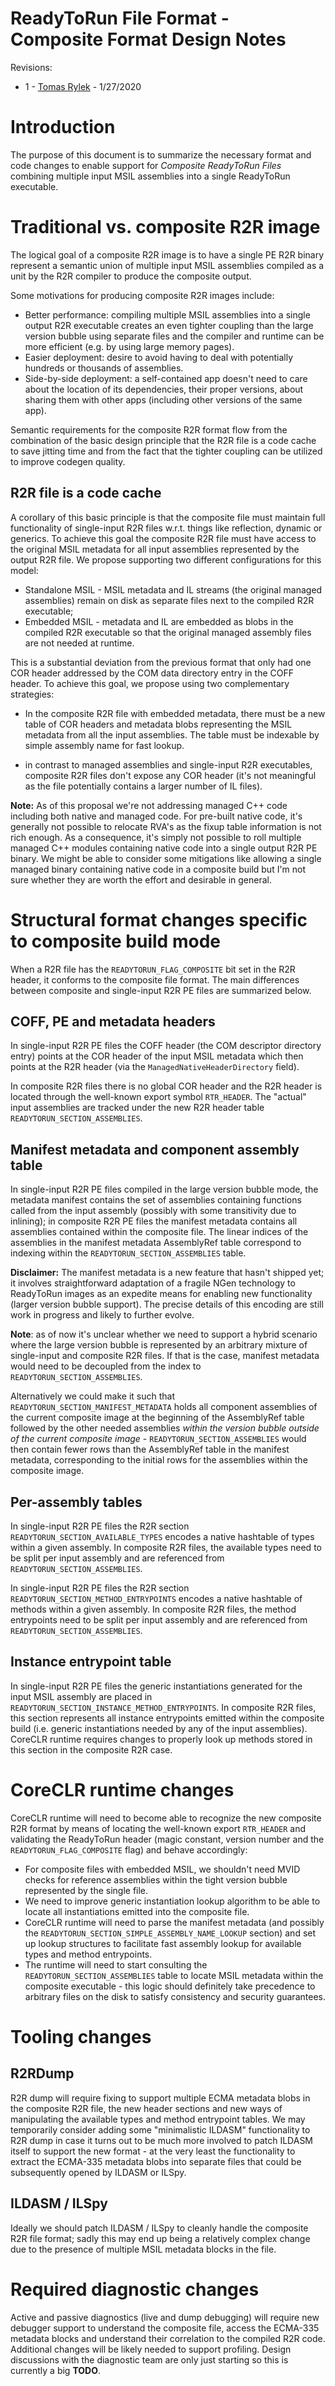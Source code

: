 ReadyToRun File Format - Composite Format Design Notes
======================================================

Revisions:
* 1 - [Tomas Rylek](https://github.com/trylek) - 1/27/2020

# Introduction

The purpose of this document is to summarize the necessary format and code changes to enable
support for *Composite ReadyToRun Files* combining multiple input MSIL assemblies into a single
ReadyToRun executable.

# Traditional vs. composite R2R image

The logical goal of a composite R2R image is to have a single PE R2R binary represent a semantic
union of multiple input MSIL assemblies compiled as a unit by the R2R compiler to produce the
composite output.

Some motivations for producing composite R2R images include:

* Better performance: compiling multiple MSIL assemblies into a single output R2R executable
  creates an even tighter coupling than the large version bubble using separate files and the
  compiler and runtime can be more efficient (e.g. by using large memory pages).
* Easier deployment: desire to avoid having to deal with potentially hundreds or thousands of
  assemblies.
* Side-by-side deployment: a self-contained app doesn't need to care about the location of its
  dependencies, their proper versions, about sharing them with other apps (including other
  versions of the same app).

Semantic requirements for the composite R2R format flow from the combination of the basic design
principle that the R2R file is a code cache to save jitting time and from the fact that the
tighter coupling can be utilized to improve codegen quality.

## R2R file is a code cache

A corollary of this basic principle is that the composite file must maintain full functionality
of single-input R2R files w.r.t. things like reflection, dynamic or generics. To achieve this
goal the composite R2R file must have access to the original MSIL metadata for all input
assemblies represented by the output R2R file. We propose supporting two different configurations
for this model:

* Standalone MSIL - MSIL metadata and IL streams (the original managed assemblies) remain on
disk as separate files next to the compiled R2R executable;
* Embedded MSIL - metadata and IL are embedded as blobs in the compiled R2R executable so that
the original managed assembly files are not needed at runtime.

This is a substantial deviation from the previous format that only had one COR header
addressed by the COM data directory entry in the COFF header. To achieve this goal,
we propose using two complementary strategies:

* In the composite R2R file with embedded metadata, there must be a new table of COR headers
and metadata blobs representing the MSIL metadata from all the input assemblies. The table
must be indexable by simple assembly name for fast lookup.

* in contrast to managed assemblies and single-input R2R executables, composite R2R files
  don't expose any COR header (it's not meaningful as the file potentially contains a larger
  number of IL files).

**Note:** As of this proposal we're not addressing managed C++ code including both native and
managed code. For pre-built native code, it's generally not possible to relocate RVA's as the
fixup table information is not rich enough. As a consequence, it's simply not possible to roll
multiple managed C++ modules containing native code into a single output R2R PE binary. We might
be able to consider some mitigations like allowing a single managed binary containing native
code in a composite build but I'm not sure whether they are worth the effort and desirable
in general.

# Structural format changes specific to composite build mode

When a R2R file has the `READYTORUN_FLAG_COMPOSITE` bit set in the R2R header, it conforms to
the composite file format. The main differences between composite and single-input R2R PE files
are summarized below.

## COFF, PE and metadata headers

In single-input R2R PE files the COFF header (the COM descriptor directory entry) points at the
COR header of the input MSIL metadata which then points at the R2R header (via the
`ManagedNativeHeaderDirectory` field).

In composite R2R files there is no global COR header and the R2R header is located through the
well-known export symbol `RTR_HEADER`. The "actual" input assemblies are tracked under the new
R2R header table `READYTORUN_SECTION_ASSEMBLIES`.

## Manifest metadata and component assembly table

In single-input R2R PE files compiled in the large version bubble mode, the metadata manifest
contains the set of assemblies containing functions called from the input assembly (possibly
with some transitivity due to inlining); in composite R2R PE files the manifest metadata
contains all assemblies contained within the composite file. The linear indices of the
assemblies in the manifest metadata AssemblyRef table correspond to indexing within the
`READYTORUN_SECTION_ASSEMBLIES` table.

**Disclaimer:** The manifest metadata is a new feature that hasn't shipped yet; it involves
straightforward adaptation of a fragile NGen technology to ReadyToRun images as an expedite
means for enabling new functionality (larger version bubble support). The precise details of
this encoding are still work in progress and likely to further evolve.

**Note**: as of now it's unclear whether we need to support a hybrid scenario where the large
version bubble is represented by an arbitrary mixture of single-input and composite R2R files.
If that is the case, manifest metadata would need to be decoupled from the index to
`READYTORUN_SECTION_ASSEMBLIES`.

Alternatively we could make it such that `READYTORUN_SECTION_MANIFEST_METADATA` holds all
component assemblies of the current composite image at the beginning of the AssemblyRef table
followed by the other needed assemblies *within the version bubble outside of the current
composite image* - `READYTORUN_SECTION_ASSEMBLIES` would then contain fewer rows than the
AssemblyRef table in the manifest metadata, corresponding to the initial rows for the
assemblies within the composite image.

## Per-assembly tables

In single-input R2R PE files the R2R section `READYTORUN_SECTION_AVAILABLE_TYPES` encodes
a native hashtable of types within a given assembly. In composite R2R files, the available
types need to be split per input assembly and are referenced from `READYTORUN_SECTION_ASSEMBLIES`.

In single-input R2R PE files the R2R section `READYTORUN_SECTION_METHOD_ENTRYPOINTS` encodes
a native hashtable of methods within a given assembly. In composite R2R files, the method
entrypoints need to be split per input assembly and are referenced from
`READYTORUN_SECTION_ASSEMBLIES`.

## Instance entrypoint table

In single-input R2R PE files the  generic instantiations generated for the input MSIL assembly
are placed in `READYTORUN_SECTION_INSTANCE_METHOD_ENTRYPOINTS`. In composite R2R files, this
section represents all instance entrypoints emitted within the composite build (i.e. generic
instantiations needed by any of the input assemblies). CoreCLR runtime requires changes to
properly look up methods stored in this section in the composite R2R case.

# CoreCLR runtime changes

CoreCLR runtime will need to become able to recognize the new composite R2R format by means
of locating the well-known export `RTR_HEADER` and validating the ReadyToRun header (magic
constant, version number and the `READYTORUN_FLAG_COMPOSITE` flag) and behave accordingly:

* For composite files with embedded MSIL, we shouldn't need MVID checks for reference
  assemblies within the tight version bubble represented by the single file.
* We need to improve generic instantiation lookup algorithm to be able to locate all
  instantiations emitted into the composite file.
* CoreCLR runtime will need to parse the manifest metadata (and possibly the
  `READYTORUN_SECTION_SIMPLE_ASSEMBLY_NAME_LOOKUP` section) and set up lookup structures to
  facilitate fast assembly lookup for available types and method entrypoints.
* The runtime will need to start consulting the `READYTORUN_SECTION_ASSEMBLIES` table to locate
  MSIL metadata within the composite executable - this logic should definitely take precedence
  to arbitrary files on the disk to satisfy consistency and security guarantees.

# Tooling changes

## R2RDump

R2R dump will require fixing to support multiple ECMA metadata blobs in the composite R2R file,
the new header sections and new ways of manipulating the available types and method entrypoint
tables. We may temporarily consider adding some "minimalistic ILDASM" functionality to R2R dump
in case it turns out to be much more involved to patch ILDASM itself to support the new format -
at the very least the functionality to extract the ECMA-335 metadata blobs into separate files
that could be subsequently opened by ILDASM or ILSpy.

## ILDASM / ILSpy

Ideally we should patch ILDASM / ILSpy to cleanly handle the composite R2R file format; sadly this may
end up being a relatively complex change due to the presence of multiple MSIL metadata blocks in the
file.

# Required diagnostic changes

Active and passive diagnostics (live and dump debugging) will require new debugger support to
understand the composite file, access the ECMA-335 metadata blocks and understand their
correlation to the compiled R2R code. Additional changes will be likely needed to support
profiling. Design discussions with the diagnostic team are only just starting so this is
currently a big **TODO**.
